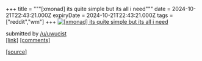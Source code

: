 +++
title = """[xmonad] its quite simple but its all i need"""
date = 2024-10-21T22:43:21.000Z
expiryDate = 2024-10-21T22:43:21.000Z
tags = ["reddit","wm"]
+++
[![[xmonad] its quite simple but its all i need](https://b.thumbs.redditmedia.com/exaDDXRFRNamXEgP6raXmk5l_V7Pp95O2Wvohijp3xk.jpg "[xmonad] its quite simple but its all i need")](https://www.reddit.com/r/unixporn/comments/1g932v9/xmonad_its_quite_simple_but_its_all_i_need/)

submitted by [/u/uwucist](https://www.reddit.com/user/uwucist)  
[\[link\]](https://www.reddit.com/gallery/1g932v9) [\[comments\]](https://www.reddit.com/r/unixporn/comments/1g932v9/xmonad_its_quite_simple_but_its_all_i_need/)

[[source]](https://www.reddit.com/r/unixporn/comments/1g932v9/xmonad_its_quite_simple_but_its_all_i_need/)
